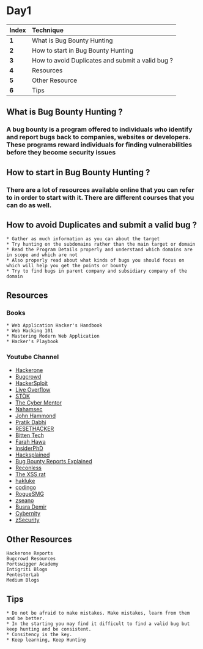 # Day1

| Index | Technique |
| :--- | :--- |
| **1** | What is Bug Bounty Hunting |
| **2** | How to start in Bug Bounty Hunting |
| **3** | How to avoid Duplicates and submit a valid bug ? |
| **4** | Resources |
| **5** | Other Resource |
| **6** | Tips |

## What is Bug Bounty Hunting ?

### A bug bounty is a program offered to individuals who identify and report bugs back to companies, websites or developers. These programs reward individuals for finding vulnerabilities before they become security issues

## How to start in Bug Bounty Hunting ?

### There are a lot of resources available online that you can refer to in order to start with it. There are different courses that you can do as well.

## How to avoid Duplicates and submit a valid bug ?

```text
* Gather as much information as you can about the target
* Try hunting on the subdomains rather than the main target or domain
* Read the Program Details properly and understand which domains are in scope and which are not
* Also properly read about what kinds of bugs you should focus on which will help you get the points or bounty
* Try to find bugs in parent company and subsidiary company of the domain
```

## Resources

### Books

```text
* Web Application Hacker's Handbook
* Web Hacking 101 
* Mastering Modern Web Application 
* Hacker's Playbook
```

### Youtube Channel

* [Hackerone](https://www.youtube.com/channel/UCsgzmECky2Q9lQMWzDwMhYw)
* [Bugcrowd](https://www.youtube.com/channel/UCo1NHk_bgbAbDBc4JinrXww)
* [HackerSploit](https://www.youtube.com/channel/UC0ZTPkdxlAKf-V33tqXwi3Q)
* [Live Overflow](https://www.youtube.com/channel/UClcE-kVhqyiHCcjYwcpfj9w)
* [STÖK](https://www.youtube.com/channel/UCQN2DsjnYH60SFBIA6IkNwg)
* [The Cyber Mentor](https://www.youtube.com/channel/UC0ArlFuFYMpEewyRBzdLHiw)
* [Nahamsec](https://www.youtube.com/channel/UCCZDt7MuC3Hzs6IH4xODLBw)
* [John Hammond](https://www.youtube.com/channel/UCVeW9qkBjo3zosnqUbG7CFw)
* [Pratik Dabhi](https://www.youtube.com/channel/UCszyA_7DVMz63bI30NW2a_g)
* [RESETHACKER](https://www.youtube.com/channel/UChQSrDKLm8NkSsgqZZYtKZA)
* [Bitten Tech](https://www.youtube.com/channel/UC3PsooDxvFG0aEBe4JVtAbg)
* [Farah Hawa](https://www.youtube.com/channel/UCq9IyPMXiwD8yBFHkxmN8zg)
* [InsiderPhD](https://www.youtube.com/channel/UCPiN9NPjIer8Do9gUFxKv7A)
* [Hacksplained](https://www.youtube.com/channel/UCyv6ItVqQPnlFFi2zLxlzXA)
* [Bug Bounty Reports Explained](https://www.youtube.com/channel/UCZDyl7G-Lq-EMVO8PfDFp9g)
* [Reconless](https://www.youtube.com/channel/UCCp25j1Zh9vc_WFm-nB9fhQ)
* [The XSS rat](https://www.youtube.com/channel/UCjBhClJ59W4hfUly51i11hg)
* [hakluke](https://www.youtube.com/channel/UCCzvz8jsulXm27Cd6k3vzyg)
* [codingo](https://www.youtube.com/channel/UCUfO02gdMDXgOJWdv_jiLMg)
* [RogueSMG](https://www.youtube.com/channel/UC855OCrjl7C3elK8VfEZoHw)
* [zseano](https://www.youtube.com/channel/UCCUFgj-52_ryvpQUacylRpg)
* [Busra Demir](https://www.youtube.com/channel/UCksdNO8hAiOQoWZhEXhyyZA)
* [Cybernity](https://www.youtube.com/channel/UCBw5qqM8xdENgL6bpKHOmGQ)
* [zSecurity](https://www.youtube.com/c/zsecurity)

## Other Resources

```text
Hackerone Reports
Bugcrowd Resources
Portswigger Academy
Intigriti Blogs
PentesterLab
Medium Blogs
```

## Tips

```text
* Do not be afraid to make mistakes. Make mistakes, learn from them and be better.
* In the starting you may find it difficult to find a valid bug but keep hunting and be consistent. 
* Consitency is the key. 
* Keep learning, Keep Hunting
```


